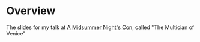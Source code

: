 # Overview

The slides for my talk at [A Midsummer Night's Con](https://absoluteappsec.com/cons/midsummer-2020/), called "The Multician of Venice"

